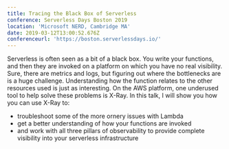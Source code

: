 ```yaml
---
title: Tracing the Black Box of Serverless
conference: Serverless Days Boston 2019
location: 'Microsoft NERD, Cambridge MA'
date: 2019-03-12T13:00:52.676Z
conferenceurl: 'https://boston.serverlessdays.io/'
---
```

Serverless is often seen as a bit of a black box. You write your functions, and then they are invoked on a platform on which you have no real visibility. Sure, there are metrics and logs, but figuring out where the bottlenecks are is a huge challenge. Understanding how the function relates to the other resources used is just as interesting. On the AWS platform, one underused tool to help solve these problems is X-Ray. In this talk, I will show you how you can use X-Ray to: 

* troubleshoot some of the more ornery issues with Lambda 
* get a better understanding of how your functions are invoked 
* and work with all three pillars of observability to provide complete visibility into your serverless infrastructure

